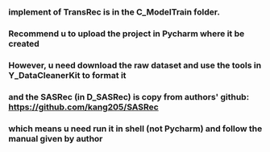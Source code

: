 ### implement of TransRec is in the C_ModelTrain folder.
### Recommend u to upload the project in Pycharm where it be created

### However, u need download the raw dataset and use the tools in Y_DataCleanerKit to format it
### and the SASRec (in D_SASRec) is copy from authors' github: https://github.com/kang205/SASRec
### which means u need run it in shell (not Pycharm) and follow the manual given by author
